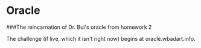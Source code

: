 # Oracle
###The reincarnation of Dr. Bui's oracle from homework 2

The challenge (if live, which it isn't right now) begins at oracle.wbadart.info.
